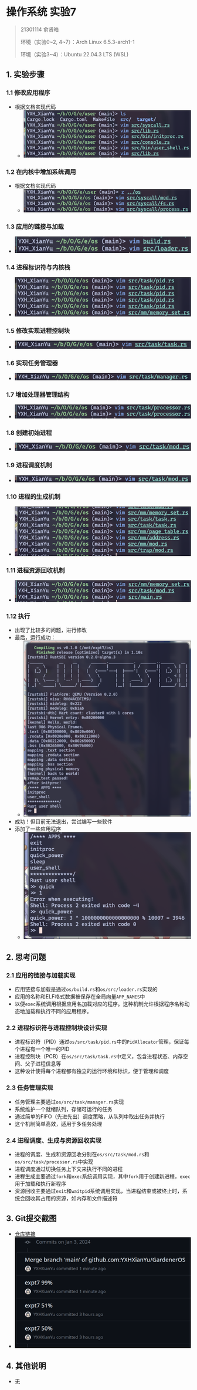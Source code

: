 # 操作系统 实验7

> 21301114 俞贤皓
>
> 环境（实验0~2, 4~7）：Arch Linux 6.5.3-arch1-1
>
> 环境（实验3~4）：Ubuntu 22.04.3 LTS (WSL)

## 1. 实验步骤

### 1.1 修改应用程序

* 根据文档实现代码
  * ![image-20240103122039807](./README/image-20240103122039807.png)

### 1.2 在内核中增加系统调用

* 根据文档实现代码
  * ![image-20240103122352434](./README/image-20240103122352434.png)

### 1.3 应用的链接与加载

* ![image-20240103122853281](./README/image-20240103122853281.png)

### 1.4 进程标识符与内核栈

* ![image-20240103123215329](./README/image-20240103123215329.png)

### 1.5 修改实现进程控制块

* ![image-20240103123300595](./README/image-20240103123300595.png)

### 1.6 实现任务管理器

* ![image-20240103123337225](./README/image-20240103123337225.png)

### 1.7 增加处理器管理结构

* ![image-20240103123427784](./README/image-20240103123427784.png)

### 1.8 创建初始进程

* ![image-20240103123501785](./README/image-20240103123501785.png)

### 1.9 进程调度机制

* ![image-20240103123532782](./README/image-20240103123532782.png)

### 1.10 进程的生成机制

* ![image-20240103123720966](./README/image-20240103123720966.png)

### 1.11 进程资源回收机制

* ![image-20240103123805576](./README/image-20240103123805576.png)

### 1.12 执行

* 出现了比较多的问题，进行修改
* 最后，运行成功：
  * ![image-20240103124927110](./README/image-20240103124927110.png)
* 成功！但目前无法退出，尝试编写一些软件
* 添加了一些应用程序
  * ![image-20240103154451651](./README/image-20240103154451651.png)

## 2. 思考问题

### 2.1 应用的链接与加载实现

* 应用链接与加载是通过`os/build.rs`和`os/src/loader.rs`实现的
* 应用的名称和ELF格式数据被保存在全局向量`APP_NAMES`中
* 以便`exec`系统调用根据应用名加载对应的程序。这种机制允许根据程序名称动态地加载和执行不同的应用程序。

### 2.2 进程标识符与进程控制块设计实现

* 进程标识符（PID）通过`os/src/task/pid.rs`中的`PidAllocator`管理，保证每个进程有一个唯一的PID
* 进程控制块（PCB）在`os/src/task/task.rs`中定义，包含进程状态、内存空间、父子进程信息等
* 这种设计使得每个进程都有独立的运行环境和标识，便于管理和调度

### 2.3 任务管理实现

* 任务管理主要通过`os/src/task/manager.rs`实现
* 系统维护一个就绪队列，存储可运行的任务
* 通过简单的FIFO（先进先出）调度策略，从队列中取出任务并执行
* 这个机制简单高效，适用于多任务处理

### 2.4 进程调度、生成与资源回收实现

* 进程的调度、生成和资源回收分别在`os/src/task/mod.rs`和`os/src/task/processor.rs`中实现
* 进程调度通过切换任务上下文来执行不同的进程
* 进程生成主要通过`fork`和`exec`系统调用实现，其中`fork`用于创建新进程，`exec`用于加载和执行新程序
* 资源回收主要通过`exit`和`waitpid`系统调用实现，当进程结束或被终止时，系统会回收其占用的资源，如内存和文件描述符

## 3. Git提交截图

* [仓库链接](https://github.com/YXHXianYu/GardenerOS)
* ![image-20240103155051632](./README/image-20240103155051632.png)

## 4. 其他说明

* 无